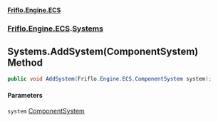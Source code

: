 #### [Friflo.Engine.ECS](index.md 'index')
### [Friflo.Engine.ECS](Friflo.Engine.ECS.md 'Friflo.Engine.ECS').[Systems](Systems.md 'Friflo.Engine.ECS.Systems')

## Systems.AddSystem(ComponentSystem) Method

```csharp
public void AddSystem(Friflo.Engine.ECS.ComponentSystem system);
```
#### Parameters

<a name='Friflo.Engine.ECS.Systems.AddSystem(Friflo.Engine.ECS.ComponentSystem).system'></a>

`system` [ComponentSystem](ComponentSystem.md 'Friflo.Engine.ECS.ComponentSystem')